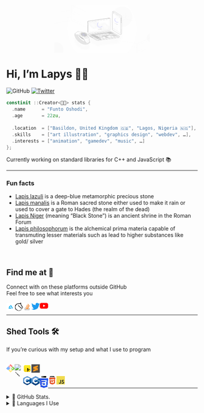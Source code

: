 <center> <img align="center" alt="LapysDev" src="banner/Lapys OS.jpg" style="image-rendering: optimizeQuality; image-rendering: smooth; image-rendering: high-quality; margin-left: 25%; margin-right: 25%; width: 50%"/> </center>

<h1> Hi, I’m Lapys 👋🏾 </h1>

![GitHub](https://img.shields.io/github/followers/LapysDev?color=999999&label=GitHub&logo=github&style=for-the-badge)
[![Twitter](https://img.shields.io/badge/follow-@Lapys_Arts-00AAFF?logo=twitter&style=for-the-badge)](https://twitter.com/intent/follow?original_referer=https%3A%2F%2Fgithub.com%2FLapysDev&screen_name=Lapys_Arts)

```cpp
constinit ::Creator<🤵🏾> stats {
  .name      = "Funto Oshodi",
  .age       = 22zu,

  .location  = ["Basildon, United Kingdom 🇬🇧", "Lagos, Nigeria 🇳🇬"],
  .skills    = ["art illustration", "graphics design", "webdev", …],
  .interests = ["animation", "gamedev", "music", …]
};
```
Currently working on standard libraries for C++ and JavaScript 📚 <br/>
<hr/>

<h3> Fun facts </h3>
<ul>  
  <li> <a href="https://en.wikipedia.org/wiki/Lapis_lazuli"        target="_blank" rel="noopener noreferrer">Lapis lazuli</a> is a deep-blue metamorphic precious stone </li>
  <li> <a href="https://en.wikipedia.org/wiki/Lapis_manalis"       target="_blank" rel="noopener noreferrer">Lapis manalis</a> is a Roman sacred stone either used to make it rain or used to cover a gate to Hades (the realm of the dead) </li>
  <li> <a href="https://en.wikipedia.org/wiki/Lapis_Niger"         target="_blank" rel="noopener noreferrer">Lapis Niger</a> (meaning “Black Stone”) is an ancient shrine in the Roman Forum </li>
  <li> <a href="https://en.wikipedia.org/wiki/Philosopher's_stone" target="_blank" rel="noopener noreferrer">Lapis philosophorum</a> is the alchemical prima materia capable of transmuting lesser materials such as lead to higher substances like gold/ silver </li>
</ul>
<br/>

<h2> Find me at &#128205; </h2>
Connect with on these platforms outside GitHub <br/>
Feel free to see what interests you <br/>

<br/>
<a href="https://www.artstation.com/lapys"                         title="ArtStation">    <img align="left" alt="🎭" src="contacts/artstation.svg"    style="image-rendering: -webkit-crisp-edges; image-rendering: -moz-crisp-edges; image-rendering: crisp-edges; image-rendering: pixelated" width="22px"/> </a>
<a href="https://lichess.org/@/LapysArts"                          title="LiChess">       <img align="left" alt="♟️" src="contacts/lichess.svg"       style="image-rendering: -webkit-crisp-edges; image-rendering: -moz-crisp-edges; image-rendering: crisp-edges; image-rendering: pixelated" width="22px"/> </a>
<a href="https://www.stackoverflow.com/users/7364573/lapys"        title="StackOverflow"> <img align="left" alt="📚" src="contacts/stackoverflow.svg" style="image-rendering: -webkit-crisp-edges; image-rendering: -moz-crisp-edges; image-rendering: crisp-edges; image-rendering: pixelated" width="22px"/> </a>
<a href="https://www.twitter.com/Lapys_Arts"                       title="Twitter">       <img align="left" alt="🐣" src="contacts/twitter.svg"       style="image-rendering: -webkit-crisp-edges; image-rendering: -moz-crisp-edges; image-rendering: crisp-edges; image-rendering: pixelated" width="22px"/> </a>
<a href="https://www.youtube.com/channel/UCaDSL0cTCxuA3EBd94IBHVw" title="YouTube">       <img align="left" alt="🎬" src="contacts/youtube.svg"       style="image-rendering: -webkit-crisp-edges; image-rendering: -moz-crisp-edges; image-rendering: crisp-edges; image-rendering: pixelated" width="22px"/> </a>
<br/>

<hr/>

<h2> Shed Tools &#128736; </h2>
If you’re curious with my setup and what I use to program <br/>

<br/>

<a href="https://www.git-scm.com"     title="Git">          <img align="left" alt="🌐" src="tools/git.svg"          style="image-rendering: -webkit-crisp-edges; image-rendering: -moz-crisp-edges; image-rendering: crisp-edges; image-rendering: pixelated" width="22px"/> </a>
<a href="https://www.msys2.org"       title="msys2">        <img align="left" alt="🪛" src="tools/msys2.ico"        style="image-rendering: -webkit-crisp-edges; image-rendering: -moz-crisp-edges; image-rendering: crisp-edges; image-rendering: pixelated" width="22px"/> </a>
<a href="https://www.runjs.app"       title="Run JS">       <img align="left" alt="▶️" src="tools/runjs.svg"        style="image-rendering: -webkit-crisp-edges; image-rendering: -moz-crisp-edges; image-rendering: crisp-edges; image-rendering: pixelated" width="22px"/> </a>
<a href="https://www.sublimetext.com" title="Sublime Text"> <img align="left" alt="📝" src="tools/sublime-text.svg" style="image-rendering: -webkit-crisp-edges; image-rendering: -moz-crisp-edges; image-rendering: crisp-edges; image-rendering: pixelated" width="22px"/> </a>
<br/>

<a href="https://en.wikipedia.org/wiki/C_(programming_language)" title="C">          <img align="left" alt="C"    src="languages/c.svg"          style="image-rendering: -webkit-crisp-edges; image-rendering: -moz-crisp-edges; image-rendering: crisp-edges; image-rendering: pixelated" width="22px"/> </a>
<a href="https://en.wikipedia.org/wiki/C++"                      title="C++">        <img align="left" alt="C++"  src="languages/c++.svg"        style="image-rendering: -webkit-crisp-edges; image-rendering: -moz-crisp-edges; image-rendering: crisp-edges; image-rendering: pixelated" width="22px"/> </a>
<a href="https://en.wikipedia.org/wiki/CSS"                      title="CSS">        <img align="left" alt="CSS"  src="languages/css.svg"        style="image-rendering: -webkit-crisp-edges; image-rendering: -moz-crisp-edges; image-rendering: crisp-edges; image-rendering: pixelated" width="22px"/> </a>
<a href="https://en.wikipedia.org/wiki/HTML"                     title="HTML">       <img align="left" alt="HTML" src="languages/html.svg"       style="image-rendering: -webkit-crisp-edges; image-rendering: -moz-crisp-edges; image-rendering: crisp-edges; image-rendering: pixelated" width="22px"/> </a>
<a href="https://en.wikipedia.org/wiki/JavaScript"               title="JavaScript"> <img align="left" alt="JS"   src="languages/javascript.svg" style="image-rendering: -webkit-crisp-edges; image-rendering: -moz-crisp-edges; image-rendering: crisp-edges; image-rendering: pixelated" width="22px"/> </a>
<br/>

<hr/>

<details>
  <summary> 🌙 GitHub Stats. </summary>

  <br/>
  <img align="left" alt="Lapys' GitHub ranking/ statistics" src="https://github-readme-stats.vercel.app/api?count_private=true&hide=contribs,issues,prs&include_all_commits&custom_title=Statistics&locale=en&show_icons=true&theme=dark&username=LapysDev"/>
  <br clear="all"/>
</details>

<details>
  <summary> 🌙 Languages I Use </summary>

  <br/>
  <img align="left" alt="Lapys' programming languages used on GitHub" src="https://github-readme-stats.vercel.app/api/top-langs/?layout=compact&theme=dark&username=LapysDev"/>
  <br clear="all"/>
</details>
